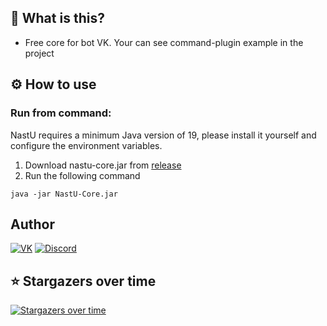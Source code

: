## 🤔 What is this?
*  Free core for bot VK. Your can see command-plugin example in the project

## ⚙️ How to use

### Run from command:

NastU requires a minimum Java version of 19, please install it yourself and configure the environment
variables.

1. Download nastu-core.jar from [release](https://github.com/suBTrap-API/NastU-Core/releases)
2. Run the following command

```
java -jar NastU-Core.jar
```

## Author
<p align="left">
	<a href="https://vk.com/its.said"><img src="https://img.shields.io/badge/VK-Said_Akhverdiev-gray?logo=vk&logoColor=red&style=plastic&labelColor=black" alt="VK"/></a>
	<a href="https://discord.com/channels/@me/604195345202675716"><img src="https://img.shields.io/badge/Discord-@subtrap-black?logo=discord&logoColor=blue&style=plastic&labelColor=gray" alt="Discord"/></a>
	
</p>

## ⭐ Stargazers over time

[![Stargazers over time](https://starchart.cc/suBTrap-API/NastU-Core.svg)](https://starchart.cc/suBTrap-API/NastU-Core)
